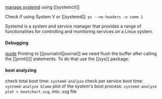 [manage systemd](https://www.digitalocean.com/community/tutorials/how-to-use-systemctl-to-manage-systemd-services-and-units) using [[systemctl]]

Check if using System V or [[systemd]]: `ps --no-headers -o comm 1`

Systemd is a system and service manager that provides a range of functionalities for controlling and monitoring services on a Linux system.

#### Debugging
[guide](https://containersolutions.github.io/runbooks/posts/linux/debug-systemd-service-units/)
Printing to [[journalctl|journal]] we need flush the buffer after calling the [[print()]] statements. To do that use the [[sys]] package: 

#### boot analyzing
check total boot time: `systemd-analyze`
check per service boot time: `systemd-analyze blame`
plot of the system's boot process: `systemd-analyze plot > bootchart.svg`, into *.svg* file
